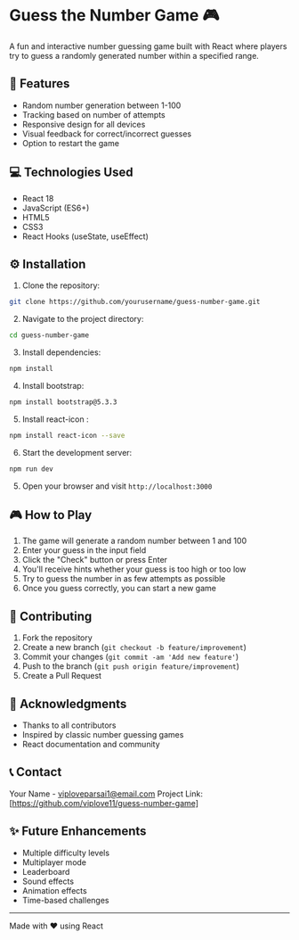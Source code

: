 # Guess the Number Game 🎮

A fun and interactive number guessing game built with React where players try to guess a randomly generated number within a specified range.

## 🎯 Features

- Random number generation between 1-100
- Tracking based on number of attempts
- Responsive design for all devices
- Visual feedback for correct/incorrect guesses
- Option to restart the game

## 💻 Technologies Used

- React 18
- JavaScript (ES6+)
- HTML5
- CSS3
- React Hooks (useState, useEffect)

## ⚙️ Installation

1. Clone the repository:
```bash
git clone https://github.com/yourusername/guess-number-game.git
```

2. Navigate to the project directory:
```bash
cd guess-number-game
```

3. Install dependencies:
```bash
npm install
```
4. Install bootstrap:
```bash
npm install bootstrap@5.3.3
```
5. Install react-icon :
```bash
npm install react-icon --save
```
6. Start the development server:
```bash
npm run dev
```

5. Open your browser and visit `http://localhost:3000`

## 🎮 How to Play

1. The game will generate a random number between 1 and 100
2. Enter your guess in the input field
3. Click the "Check" button or press Enter
4. You'll receive hints whether your guess is too high or too low
5. Try to guess the number in as few attempts as possible
6. Once you guess correctly, you can start a new game

## 🤝 Contributing

1. Fork the repository
2. Create a new branch (`git checkout -b feature/improvement`)
3. Commit your changes (`git commit -am 'Add new feature'`)
4. Push to the branch (`git push origin feature/improvement`)
5. Create a Pull Request

## 👏 Acknowledgments

- Thanks to all contributors
- Inspired by classic number guessing games
- React documentation and community

## 📞 Contact

Your Name - viploveparsai1@email.com
Project Link: [https://github.com/viplove11/guess-number-game]

## ✨ Future Enhancements

- Multiple difficulty levels
- Multiplayer mode
- Leaderboard
- Sound effects
- Animation effects
- Time-based challenges

---
Made with ❤️ using React
